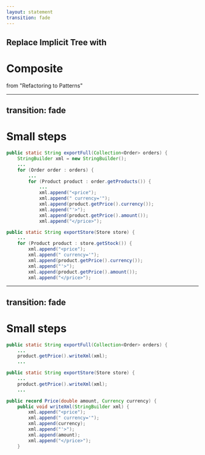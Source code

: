 ```yaml
---
layout: statement
transition: fade
---
```


<v-click>

## Replace Implicit Tree with

</v-click>

# Composite

<v-after>

from "Refactoring to Patterns"

</v-after>

---
transition: fade
---

# Small steps

```java {8-13,18-23}
public static String exportFull(Collection<Order> orders) {
    StringBuilder xml = new StringBuilder();
    ...
    for (Order order : orders) {
        ...
        for (Product product : order.getProducts()) {
            ...
            xml.append("<price");
            xml.append(" currency='");
            xml.append(product.getPrice().currency());
            xml.append("'>");
            xml.append(product.getPrice().amount());
            xml.append("</price>");

public static String exportStore(Store store) {
    ...
    for (Product product : store.getStock()) {
        xml.append("<price");
        xml.append(" currency='");
        xml.append(product.getPrice().currency());
        xml.append("'>");
        xml.append(product.getPrice().amount());
        xml.append("</price>");
```

---
transition: fade
---

# Small steps

```java {3,8|none}
public static String exportFull(Collection<Order> orders) {
    ...
    product.getPrice().writeXml(xml);
    ...

public static String exportStore(Store store) {
    ...
    product.getPrice().writeXml(xml);
    ...
```

```java {all|5,7}
public record Price(double amount, Currency currency) {
    public void writeXml(StringBuilder xml) {
        xml.append("<price");
        xml.append(" currency='");
        xml.append(currency);
        xml.append("'>");
        xml.append(amount);
        xml.append("</price>");
    }
```

<!--
That's the whole point in refactoring.
All the tests pass.
-->
